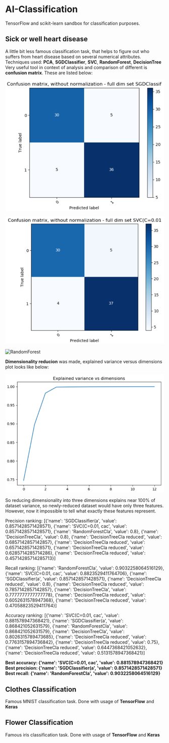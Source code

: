 # AI-Classification
TensorFlow and scikit-learn sandbox for classification purposes. 

## Sick or well heart disease
A little bit less famous classification task, that helps to figure out who suffers from heart disease based on several numerical attributes. Techniques used: **PCA**, **SGDClassifier**, **SVC**, **RandomForest**, **DecisionTree**
Very useful tool in context of analysis and comparison of different is **confusion matrix**. These are listed below:

![SGD](https://github.com/kajakIYD/AI-Classification/blob/master/SickOrWellHeartDisease/DocumentationImages/SGD_full_set.PNG)

![SVC](https://github.com/kajakIYD/AI-Classification/blob/master/SickOrWellHeartDisease/DocumentationImages/SVC_full_set.PNG)

![RandomForest](https://github.com/kajakIYD/AI-Classification/blob/master/SickOrWellHeartDisease/DocumentationImages/RandomForest_full_set.PNG)

**Dimensionality reducion** was made, explained variance versus dimensions plot looks like below:

![Explained_variance_vs_dimensions](https://github.com/kajakIYD/AI-Classification/blob/master/SickOrWellHeartDisease/DocumentationImages/Explained_variance_vs_dimensions.PNG)

So reducing dimensionality into three dimensions explains near 100% of dataset variance, so newly-reduced dataset would have only three features. However, now it impossible to tell what exactly these features represent.

Precision ranking: [{'name': 'SGDClassifier(a', 'value': 0.8571428571428571}, {'name': 'SVC(C=0.01, cac', 'value': 0.8571428571428571}, {'name': 'RandomForestCla', 'value': 0.8}, {'name': 'DecisionTreeCla', 'value': 0.8}, {'name': 'DecisionTreeCla reduced', 'value': 0.6857142857142857}, {'name': 'DecisionTreeCla reduced', 'value': 0.6571428571428571}, {'name': 'DecisionTreeCla reduced', 'value': 0.6285714285714286}, {'name': 'DecisionTreeCla reduced', 'value': 0.45714285714285713}]

Recall ranking: [{'name': 'RandomForestCla', 'value': 0.9032258064516129}, {'name': 'SVC(C=0.01, cac', 'value': 0.8823529411764706}, {'name': 'SGDClassifier(a', 'value': 0.8571428571428571}, {'name': 'DecisionTreeCla reduced', 'value': 0.8}, {'name': 'DecisionTreeCla reduced', 'value': 0.7857142857142857}, {'name': 'DecisionTreeCla', 'value': 0.7777777777777778}, {'name': 'DecisionTreeCla reduced', 'value': 0.6052631578947368}, {'name': 'DecisionTreeCla reduced', 'value': 0.47058823529411764}]

Accuracy ranking: [{'name': 'SVC(C=0.01, cac', 'value': 0.881578947368421}, {'name': 'SGDClassifier(a', 'value': 0.868421052631579}, {'name': 'RandomForestCla', 'value': 0.868421052631579}, {'name': 'DecisionTreeCla', 'value': 0.8026315789473685}, {'name': 'DecisionTreeCla reduced', 'value': 0.7763157894736842}, {'name': 'DecisionTreeCla reduced', 'value': 0.75}, {'name': 'DecisionTreeCla reduced', 'value': 0.6447368421052632}, {'name': 'DecisionTreeCla reduced', 'value': 0.5131578947368421}]

**Best accuracy: {'name': 'SVC(C=0.01, cac', 'value': 0.881578947368421}
Best precision: {'name': 'SGDClassifier(a', 'value': 0.8571428571428571}
Best recall: {'name': 'RandomForestCla', 'value': 0.9032258064516129}**

## Clothes Classification
Famous MNIST classification task. Done with usage of **TensorFlow** and **Keras**

## Flower Classification
Famous iris classification task. Done with usage of **TensorFlow** and **Keras**
